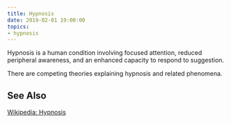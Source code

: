 ```yaml
---
title: Hypnosis
date: 2019-02-01 19:00:00
topics:
- hypnosis
---
```


Hypnosis is a human condition involving focused attention, reduced peripheral 
awareness, and an enhanced capacity to respond to suggestion. 

There are competing theories explaining hypnosis and related phenomena.

## See Also
[Wikipedia: Hypnosis](https://en.wikipedia.org/wiki/Hypnosis)  
